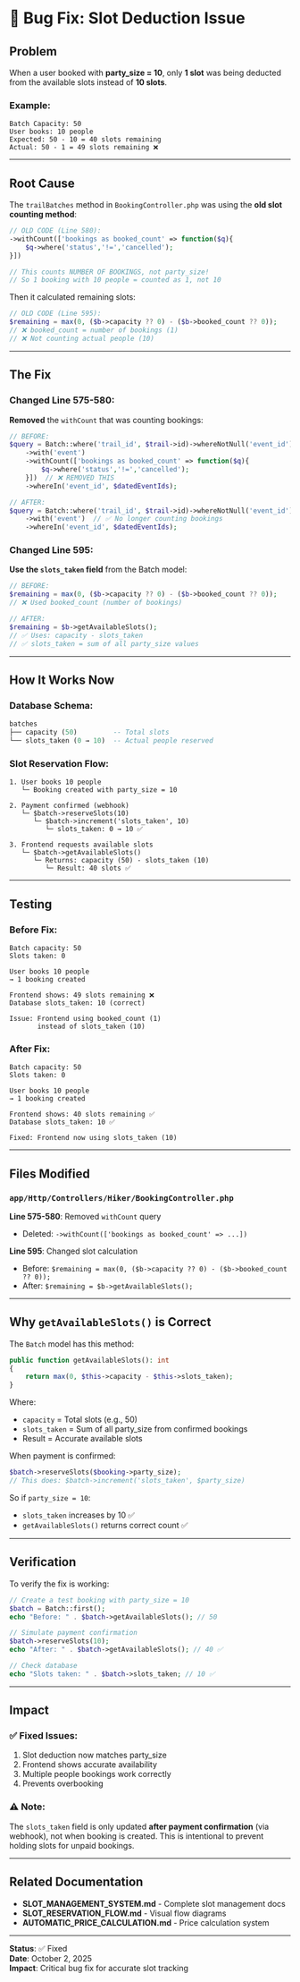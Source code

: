 # 🐛 Bug Fix: Slot Deduction Issue

## Problem

When a user booked with **party_size = 10**, only **1 slot** was being deducted from the available slots instead of **10 slots**.

### Example:
```
Batch Capacity: 50
User books: 10 people
Expected: 50 - 10 = 40 slots remaining
Actual: 50 - 1 = 49 slots remaining ❌
```

---

## Root Cause

The `trailBatches` method in `BookingController.php` was using the **old slot counting method**:

```php
// OLD CODE (Line 580):
->withCount(['bookings as booked_count' => function($q){ 
    $q->where('status','!=','cancelled'); 
}])

// This counts NUMBER OF BOOKINGS, not party_size!
// So 1 booking with 10 people = counted as 1, not 10
```

Then it calculated remaining slots:
```php
// OLD CODE (Line 595):
$remaining = max(0, ($b->capacity ?? 0) - ($b->booked_count ?? 0));
// ❌ booked_count = number of bookings (1)
// ❌ Not counting actual people (10)
```

---

## The Fix

### Changed Line 575-580:
**Removed** the `withCount` that was counting bookings:
```php
// BEFORE:
$query = Batch::where('trail_id', $trail->id)->whereNotNull('event_id')
    ->with('event')
    ->withCount(['bookings as booked_count' => function($q){ 
        $q->where('status','!=','cancelled'); 
    }])  // ❌ REMOVED THIS
    ->whereIn('event_id', $datedEventIds);

// AFTER:
$query = Batch::where('trail_id', $trail->id)->whereNotNull('event_id')
    ->with('event')  // ✅ No longer counting bookings
    ->whereIn('event_id', $datedEventIds);
```

### Changed Line 595:
**Use the `slots_taken` field** from the Batch model:
```php
// BEFORE:
$remaining = max(0, ($b->capacity ?? 0) - ($b->booked_count ?? 0));
// ❌ Used booked_count (number of bookings)

// AFTER:
$remaining = $b->getAvailableSlots();
// ✅ Uses: capacity - slots_taken
// ✅ slots_taken = sum of all party_size values
```

---

## How It Works Now

### Database Schema:
```sql
batches
├── capacity (50)         -- Total slots
└── slots_taken (0 → 10)  -- Actual people reserved
```

### Slot Reservation Flow:

```
1. User books 10 people
   └─ Booking created with party_size = 10

2. Payment confirmed (webhook)
   └─ $batch->reserveSlots(10)
      └─ $batch->increment('slots_taken', 10)
         └─ slots_taken: 0 → 10 ✅

3. Frontend requests available slots
   └─ $batch->getAvailableSlots()
      └─ Returns: capacity (50) - slots_taken (10)
         └─ Result: 40 slots ✅
```

---

## Testing

### Before Fix:
```
Batch capacity: 50
Slots taken: 0

User books 10 people
→ 1 booking created

Frontend shows: 49 slots remaining ❌
Database slots_taken: 10 (correct)

Issue: Frontend using booked_count (1) 
       instead of slots_taken (10)
```

### After Fix:
```
Batch capacity: 50
Slots taken: 0

User books 10 people
→ 1 booking created

Frontend shows: 40 slots remaining ✅
Database slots_taken: 10 ✅

Fixed: Frontend now using slots_taken (10)
```

---

## Files Modified

### `app/Http/Controllers/Hiker/BookingController.php`

**Line 575-580**: Removed `withCount` query
- Deleted: `->withCount(['bookings as booked_count' => ...])`

**Line 595**: Changed slot calculation
- Before: `$remaining = max(0, ($b->capacity ?? 0) - ($b->booked_count ?? 0));`
- After: `$remaining = $b->getAvailableSlots();`

---

## Why `getAvailableSlots()` is Correct

The `Batch` model has this method:

```php
public function getAvailableSlots(): int
{
    return max(0, $this->capacity - $this->slots_taken);
}
```

Where:
- `capacity` = Total slots (e.g., 50)
- `slots_taken` = Sum of all party_size from confirmed bookings
- Result = Accurate available slots

When payment is confirmed:
```php
$batch->reserveSlots($booking->party_size);
// This does: $batch->increment('slots_taken', $party_size)
```

So if `party_size = 10`:
- `slots_taken` increases by 10 ✅
- `getAvailableSlots()` returns correct count ✅

---

## Verification

To verify the fix is working:

```php
// Create a test booking with party_size = 10
$batch = Batch::first();
echo "Before: " . $batch->getAvailableSlots(); // 50

// Simulate payment confirmation
$batch->reserveSlots(10);
echo "After: " . $batch->getAvailableSlots(); // 40 ✅

// Check database
echo "Slots taken: " . $batch->slots_taken; // 10 ✅
```

---

## Impact

### ✅ Fixed Issues:
1. Slot deduction now matches party_size
2. Frontend shows accurate availability
3. Multiple people bookings work correctly
4. Prevents overbooking

### ⚠️ Note:
The `slots_taken` field is only updated **after payment confirmation** (via webhook), not when booking is created. This is intentional to prevent holding slots for unpaid bookings.

---

## Related Documentation

- **SLOT_MANAGEMENT_SYSTEM.md** - Complete slot management docs
- **SLOT_RESERVATION_FLOW.md** - Visual flow diagrams
- **AUTOMATIC_PRICE_CALCULATION.md** - Price calculation system

---

**Status**: ✅ Fixed  
**Date**: October 2, 2025  
**Impact**: Critical bug fix for accurate slot tracking
